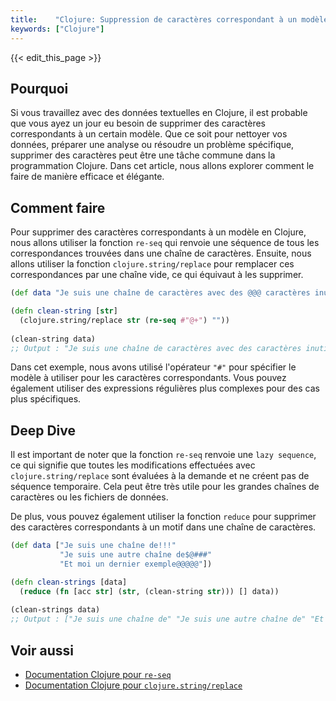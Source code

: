 ```yaml
---
title:    "Clojure: Suppression de caractères correspondant à un modèle"
keywords: ["Clojure"]
---
```


{{< edit_this_page >}}

## Pourquoi

Si vous travaillez avec des données textuelles en Clojure, il est probable que vous ayez un jour eu besoin de supprimer des caractères correspondants à un certain modèle. Que ce soit pour nettoyer vos données, préparer une analyse ou résoudre un problème spécifique, supprimer des caractères peut être une tâche commune dans la programmation Clojure. Dans cet article, nous allons explorer comment le faire de manière efficace et élégante.

## Comment faire

Pour supprimer des caractères correspondants à un modèle en Clojure, nous allons utiliser la fonction `re-seq` qui renvoie une séquence de tous les correspondances trouvées dans une chaîne de caractères. Ensuite, nous allons utiliser la fonction `clojure.string/replace` pour remplacer ces correspondances par une chaîne vide, ce qui équivaut à les supprimer.

```Clojure
(def data "Je suis une chaîne de caractères avec des @@@ caractères inutiles!!!")

(defn clean-string [str]
  (clojure.string/replace str (re-seq #"@+") ""))
  
(clean-string data)
;; Output : "Je suis une chaîne de caractères avec des caractères inutiles!!!"
```

Dans cet exemple, nous avons utilisé l'opérateur `"#"` pour spécifier le modèle à utiliser pour les caractères correspondants. Vous pouvez également utiliser des expressions régulières plus complexes pour des cas plus spécifiques.

## Deep Dive

Il est important de noter que la fonction `re-seq` renvoie une `lazy sequence`, ce qui signifie que toutes les modifications effectuées avec `clojure.string/replace` sont évaluées à la demande et ne créent pas de séquence temporaire. Cela peut être très utile pour les grandes chaînes de caractères ou les fichiers de données.

De plus, vous pouvez également utiliser la fonction `reduce` pour supprimer des caractères correspondants à un motif dans une chaîne de caractères.

```Clojure
(def data ["Je suis une chaîne de!!!"
           "Je suis une autre chaîne de$@###"
           "Et moi un dernier exemple@@@@@"])

(defn clean-strings [data]
  (reduce (fn [acc str] (str, (clean-string str))) [] data))
  
(clean-strings data)
;; Output : ["Je suis une chaîne de" "Je suis une autre chaîne de" "Et moi un dernier exemple"]
```

## Voir aussi

- [Documentation Clojure pour `re-seq`](https://clojuredocs.org/clojure.core/re-seq)
- [Documentation Clojure pour `clojure.string/replace`](https://clojuredocs.org/clojure.string/replace)